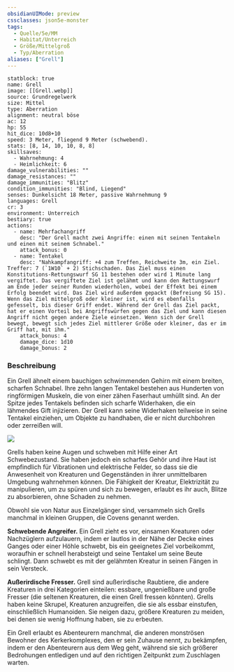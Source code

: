 ```yaml
---
obsidianUIMode: preview
cssclasses: json5e-monster
tags:
  - Quelle/5e/MM
  - Habitat/Unterreich
  - Größe/Mittelgroß
  - Typ/Aberration
aliases: ["Grell"]
---
```

```statblock
statblock: true
name: Grell
image: [[Grell.webp]]
source: Grundregelwerk
size: Mittel
type: Aberration
alignment: neutral böse
ac: 12
hp: 55
hit_dice: 10d8+10
speed: 3 Meter, fliegend 9 Meter (schwebend).
stats: [8, 14, 10, 10, 8, 8]
skillsaves:
  - Wahrnehmung: 4
  - Heimlichkeit: 6
damage_vulnerabilities: ""
damage_resistances: ""
damage_immunities: "Blitz"
condition_immunities: "Blind, Liegend"
senses: Dunkelsicht 18 Meter, passive Wahrnehmung 9
languages: Grell
cr: 3
environment: Unterreich
bestiary: true
actions:
  - name: Mehrfachangriff
    desc: "Der Grell macht zwei Angriffe: einen mit seinen Tentakeln und einen mit seinem Schnabel."
    attack_bonus: 0
  - name: Tentakel
    desc: "Nahkampfangriff: +4 zum Treffen, Reichweite 3m, ein Ziel. Treffer: 7 (`1W10` + 2) Stichschaden. Das Ziel muss einen Konstitutions-Rettungswurf SG 11 bestehen oder wird 1 Minute lang vergiftet. Das vergiftete Ziel ist gelähmt und kann den Rettungswurf am Ende jeder seiner Runden wiederholen, wobei der Effekt bei einem Erfolg beendet wird. Das Ziel wird außerdem gepackt (Befreiung SG 15). Wenn das Ziel mittelgroß oder kleiner ist, wird es ebenfalls gefesselt, bis dieser Griff endet. Während der Grell das Ziel packt, hat er einen Vorteil bei Angriffswürfen gegen das Ziel und kann diesen Angriff nicht gegen andere Ziele einsetzen. Wenn sich der Grell bewegt, bewegt sich jedes Ziel mittlerer Größe oder kleiner, das er im Griff hat, mit ihm."
    attack_bonus: 4
    damage_dice: 1d10
    damage_bonus: 2
```

### Beschreibung

Ein Grell ähnelt einem bauchigen schwimmenden Gehirn mit einem breiten, scharfen Schnabel. Ihre zehn langen Tentakel bestehen aus Hunderten von ringförmigen Muskeln, die von einer zähen Faserhaut umhüllt sind. An der Spitze jedes Tentakels befinden sich scharfe Widerhaken, die ein lähmendes Gift injizieren. Der Grell kann seine Widerhaken teilweise in seine Tentakel einziehen, um Objekte zu handhaben, die er nicht durchbohren oder zerreißen will.

![](pictures/Grell.webp#token)

Grells haben keine Augen und schweben mit Hilfe einer Art Schwebezustand. Sie haben jedoch ein scharfes Gehör und ihre Haut ist empfindlich für Vibrationen und elektrische Felder, so dass sie die Anwesenheit von Kreaturen und Gegenständen in ihrer unmittelbaren Umgebung wahrnehmen können. Die Fähigkeit der Kreatur, Elektrizität zu manipulieren, um zu spüren und sich zu bewegen, erlaubt es ihr auch, Blitze zu absorbieren, ohne Schaden zu nehmen.

Obwohl sie von Natur aus Einzelgänger sind, versammeln sich Grells manchmal in kleinen Gruppen, die Covens genannt werden.

**Schwebende Angreifer.** Ein Grell zieht es vor, einsamen Kreaturen oder Nachzüglern aufzulauern, indem er lautlos in der Nähe der Decke eines Ganges oder einer Höhle schwebt, bis ein geeignetes Ziel vorbeikommt, woraufhin er schnell herabsteigt und seine Tentakel um seine Beute schlingt. Dann schwebt es mit der gelähmten Kreatur in seinen Fängen in sein Versteck.

**Außerirdische Fresser.** Grell sind außerirdische Raubtiere, die andere Kreaturen in drei Kategorien einteilen: essbare, ungenießbare und große Fresser (die seltenen Kreaturen, die einen Grell fressen könnten). Grells haben keine Skrupel, Kreaturen anzugreifen, die sie als essbar einstufen, einschließlich Humanoiden. Sie neigen dazu, größere Kreaturen zu meiden, bei denen sie wenig Hoffnung haben, sie zu erbeuten.

Ein Grell erlaubt es Abenteurern manchmal, die anderen monströsen Bewohner des Kerkerkomplexes, den er sein Zuhause nennt, zu bekämpfen, indem er den Abenteurern aus dem Weg geht, während sie sich größerer Bedrohungen entledigen und auf den richtigen Zeitpunkt zum Zuschlagen warten.